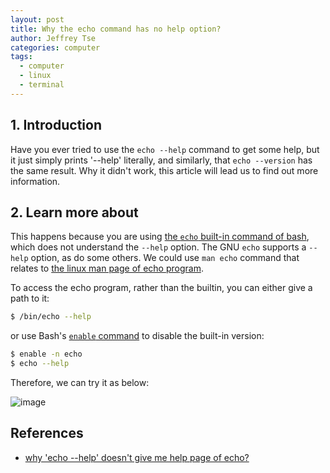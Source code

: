 ```yaml
---
layout: post
title: Why the echo command has no help option?
author: Jeffrey Tse
categories: computer
tags:
  - computer
  - linux
  - terminal
---
```


## 1. Introduction

Have you ever tried to use the `echo --help` command to get some
help, but it just simply prints '--help' literally, and similarly,
that `echo --version` has the same result. Why it didn't work,
this article will lead us to find out more information.

## 2. Learn more about

This happens because you are using [the `echo` built-in command of
bash](https://www.gnu.org/savannah-checkouts/gnu/bash/manual/bash.html#index-echo),
which does not understand the `--help` option. The GNU `echo`
supports a `--help` option, as do some others. We could use
`man echo` command that relates to [the linux man page of echo program](https://linux.die.net/man/1/echo).

To access the echo program, rather than the builtin, you can either
give a path to it:

```bash
$ /bin/echo --help
```

or use Bash's [`enable` command](https://www.gnu.org/savannah-checkouts/gnu/bash/manual/bash.html#index-enable) to disable the built-in version:

```bash
$ enable -n echo
$ echo --help
```

Therefore, we can try it as below:

![image](https://user-images.githubusercontent.com/9413601/96819868-422eb680-1457-11eb-9558-c84535f43335.png)

## References

- [why 'echo --help' doesn't give me help page of echo?](https://unix.stackexchange.com/questions/153660/why-echo-help-doesnt-give-me-help-page-of-echo)
